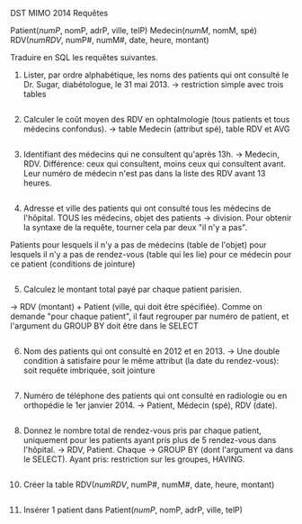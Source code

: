 DST MIMO 2014
Requêtes

Patient(*numP*, nomP, adrP, ville, telP)
Medecin(*numM*, nomM, spé)
RDV(*numRDV*, numP#, numM#, date, heure, montant)

Traduire en SQL les requêtes suivantes.

1. Lister, par ordre alphabétique, les noms des patients qui ont consulté le Dr. Sugar, diabétologue, le 31 mai 2013. → restriction simple avec trois tables
```
```
2. Calculer le coût moyen des RDV en ophtalmologie (tous patients et tous médecins confondus).
→ table Medecin (attribut spé), table RDV et AVG

```
```
3. Identifiant des médecins qui ne consultent qu'après 13h.
→ Medecin, RDV. Différence: ceux qui consultent, moins ceux qui consultent avant.
Leur numéro de médecin n'est pas dans la liste des RDV avant 13 heures.

```
```
4. Adresse et ville des patients qui ont consulté tous les médecins de l'hôpital.
TOUS les médecins, objet des patients → division. Pour obtenir la syntaxe de la requête, tourner cela par deux "il n'y a pas".

Patients pour lesquels il n'y a pas de médecins (table de l'objet) pour lesquels il n'y a pas de rendez-vous (table qui les lie) pour ce médecin pour ce patient (conditions de jointure)
```
```
5. Calculez le montant total payé par chaque patient parisien.

→ RDV (montant) + Patient (ville, qui doit être spécifiée). Comme on demande "pour chaque patient", il faut regrouper par numéro de patient, et l'argument du GROUP BY doit être dans le SELECT
```
```
6. Nom des patients qui ont consulté en 2012 et en 2013.
→ Une double condition à satisfaire pour le même attribut (la date du rendez-vous): soit requête imbriquée, soit jointure
```
```
7. Numéro de téléphone des patients qui ont consulté en radiologie ou en orthopédie le 1er janvier 2014.
→ Patient, Médecin (spé), RDV (date).
```
```
8. Donnez le nombre total de rendez-vous pris par chaque patient, uniquement pour les patients ayant pris plus de 5 rendez-vous dans l'hôpital.
→ RDV, Patient. Chaque → GROUP BY (dont l'argument va dans le SELECT). Ayant pris: restriction sur les groupes, HAVING.
```
```
10. Créer la table RDV(*numRDV*, numP#, numM#, date, heure, montant)
```
```
11. Insérer 1 patient dans Patient(*numP*, nomP, adrP, ville, telP)
```
```
